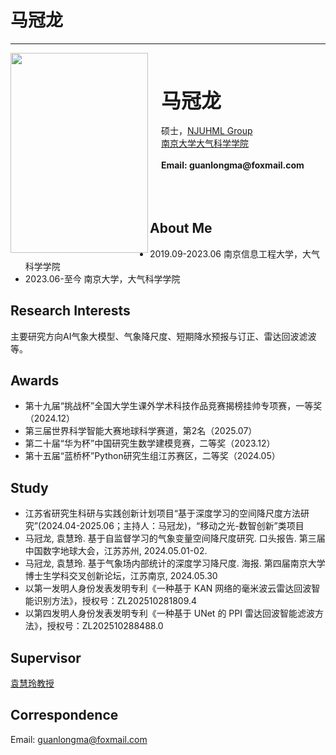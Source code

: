 # 马冠龙
---

<img align="left" src="/member/picture/maguanlong.jpg" width="220px" height="320px" />

<br><br><br>
&ensp;&ensp; <b><font size="+3" face="楷书"> 马冠龙 </font></b><br /><br />
&ensp;&ensp; 硕士，[NJUHML Group][NJUHML Group]<br />
&ensp;&ensp; [南京大学大气科学学院][]<br /><br />
&ensp;&ensp; __Email: guanlongma@foxmail.com__
<br /><br /><br /><br />

## About Me
- 2019.09-2023.06 南京信息工程大学，大气科学学院
- 2023.06-至今 南京大学，大气科学学院

## Research Interests
主要研究方向AI气象大模型、气象降尺度、短期降水预报与订正、雷达回波滤波等。

## Awards
- 第十九届“挑战杯”全国大学生课外学术科技作品竞赛揭榜挂帅专项赛，一等奖（2024.12）
- 第三届世界科学智能大赛地球科学赛道，第2名（2025.07）
- 第二十届“华为杯”中国研究生数学建模竞赛，二等奖（2023.12）
- 第十五届“蓝桥杯”Python研究生组江苏赛区，二等奖（2024.05）

## Study
- 江苏省研究生科研与实践创新计划项目“基于深度学习的空间降尺度方法研究”(2024.04-2025.06；主持人：马冠龙)，“移动之光-数智创新”类项目
- 马冠龙, 袁慧玲. 基于自监督学习的气象变量空间降尺度研究. 口头报告. 第三届中国数字地球大会，江苏苏州, 2024.05.01-02.
- 马冠龙, 袁慧玲. 基于气象场内部统计的深度学习降尺度. 海报. 第四届南京大学博士生学科交叉创新论坛，江苏南京, 2024.05.30
- 以第一发明人身份发表发明专利《一种基于 KAN 网络的毫米波云雷达回波智能识别方法》，授权号：ZL202510281809.4
- 以第四发明人身份发表发明专利《一种基于 UNet 的 PPI 雷达回波智能滤波方法》，授权号：ZL202510288488.0


## Supervisor
[袁慧玲教授][袁慧玲主页]

## Correspondence
Email: guanlongma@foxmail.com






[南京大学大气科学学院]: https://as.nju.edu.cn/main.htm
[NJUHML Group]: /
[袁慧玲主页]: https://as.nju.edu.cn/60/20/c11339a483360/page.htm